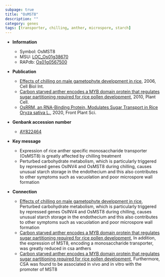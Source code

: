 ```yaml
---
subpage: true
title: "OsMST8"
description: ""
category: genes
tags: [transporter, chilling, anther, microspore, starch]
---
```


* **Information**  
    + Symbol: OsMST8  
    + MSU: [LOC_Os01g38670](http://rice.plantbiology.msu.edu/cgi-bin/ORF_infopage.cgi?orf=LOC_Os01g38670)  
    + RAPdb: [Os01g0567500](http://rapdb.dna.affrc.go.jp/viewer/gbrowse_details/irgsp1?name=Os01g0567500)  

* **Publication**  
    + [Effects of chilling on male gametophyte development in rice](http://www.ncbi.nlm.nih.gov/pubmed?term=Effects+of+chilling+on+male+gametophyte+development+in+rice%5BTitle%5D), 2006, Cell Biol Int.
    + [Carbon starved anther encodes a MYB domain protein that regulates sugar partitioning required for rice pollen development](http://www.ncbi.nlm.nih.gov/pubmed?term=Carbon+starved+anther+encodes+a+MYB+domain+protein+that+regulates+sugar+partitioning+required+for+rice+pollen+development%5BTitle%5D), 2010, Plant Cell.
    + [OsRRM, an RNA-Binding Protein, Modulates Sugar Transport in Rice  Oryza sativa L.](http://www.ncbi.nlm.nih.gov/pubmed?term=OsRRM,+an+RNA-Binding+Protein,+Modulates+Sugar+Transport+in+Rice++Oryza+sativa+L.%5BTitle%5D), 2020, Front Plant Sci.

* **Genbank accession number**  
    + [AY822464](http://www.ncbi.nlm.nih.gov/nuccore/AY822464)

* **Key message**  
    + Expression of rice anther specific monosaccharide transporter (OsMST8) is greatly affected by chilling treatment
    + Perturbed carbohydrate metabolism, which is particularly triggered by repressed genes OsINV4 and OsMST8 during chilling, causes unusual starch storage in the endothecium and this also contributes to other symptoms such as vacuolation and poor microspore wall formation

* **Connection**  
    + [Effects of chilling on male gametophyte development in rice](http://www.ncbi.nlm.nih.gov/pubmed?term=Effects+of+chilling+on+male+gametophyte+development+in+rice%5BTitle%5D), Perturbed carbohydrate metabolism, which is particularly triggered by repressed genes OsINV4 and OsMST8 during chilling, causes unusual starch storage in the endothecium and this also contributes to other symptoms such as vacuolation and poor microspore wall formation
    + [Carbon starved anther encodes a MYB domain protein that regulates sugar partitioning required for rice pollen development](http://www.ncbi.nlm.nih.gov/pubmed?term=Carbon+starved+anther+encodes+a+MYB+domain+protein+that+regulates+sugar+partitioning+required+for+rice+pollen+development%5BTitle%5D), In addition, the expression of MST8, encoding a monosaccharide transporter, was greatly reduced in csa anthers
    + [Carbon starved anther encodes a MYB domain protein that regulates sugar partitioning required for rice pollen development](http://www.ncbi.nlm.nih.gov/pubmed?term=Carbon+starved+anther+encodes+a+MYB+domain+protein+that+regulates+sugar+partitioning+required+for+rice+pollen+development%5BTitle%5D), Furthermore, CSA was found to be associated in vivo and in vitro with the promoter of MST8



